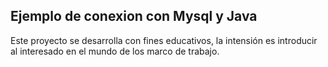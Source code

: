 ## Ejemplo de conexion con Mysql y Java

Este proyecto se desarrolla con fines educativos, la intensión es introducir al interesado en el mundo de los marco de trabajo.

